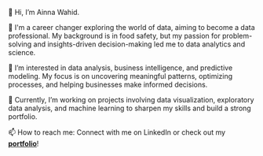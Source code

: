 👋 Hi, I’m Ainna Wahid.

💼 I'm a career changer exploring the world of data, aiming to become a data professional. My background is in food safety, but my passion for problem-solving and insights-driven decision-making led me to data analytics and science.

👀 I’m interested in data analysis, business intelligence, and predictive modeling. My focus is on uncovering meaningful patterns, optimizing processes, and helping businesses make informed decisions.

🌱 Currently, I’m working on projects involving data visualization, exploratory data analysis, and machine learning to sharpen my skills and build a strong portfolio.

📫 How to reach me: Connect with me on LinkedIn or check out my [__portfolio__](https://github.com/ainnawahid/Portfolio)!
